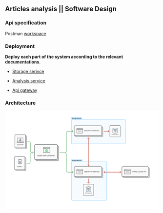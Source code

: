 ## Articles analysis || Software Design

### Api specification

Postman [workspace](https://www.postman.com/avtorpaka/sd-articlesanalysis/overview)

### Deployment

**Deploy each part of the system according to the relevant documentations.**

- [Storage serivce](https://github.com/AvtorPaka/SD.ArticlesAnalysis/blob/master/SD.ArticlesAnalysis.Storage/README.md)

- [Analysis service](https://github.com/AvtorPaka/SD.ArticlesAnalysis/blob/master/SD.ArticlesAnalysis.Analysis/README.md)

- [Api gateway](https://github.com/AvtorPaka/SD.ArticlesAnalysis/blob/master/SD.ArticlesAnalysis.Gateway/README.md)

### Architecture

![sd_aa_arch](assets/img/sd_aa_arch.jpg)